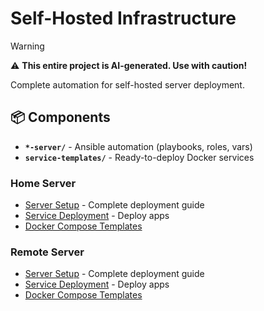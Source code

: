 # Self-Hosted Infrastructure

> [!WARNING] 
> ⚠️ **This entire project is AI-generated. Use with caution!**

Complete automation for self-hosted server deployment.

## 📦 Components

- **`*-server/`** - Ansible automation (playbooks, roles, vars)
- **`service-templates/`** - Ready-to-deploy Docker services

### Home Server
- [Server Setup](home-server/README.md) - Complete deployment guide 
- [Service Deployment](home-server/docs/service-deployment-guide.md) - Deploy apps
- [Docker Compose Templates](service-templates/home)

### Remote Server
- [Server Setup](remote-server/README.md) - Complete deployment guide 
- [Service Deployment](remote-server/docs/service-deployment-guide.md) - Deploy apps
- [Docker Compose Templates](service-templates/remote)